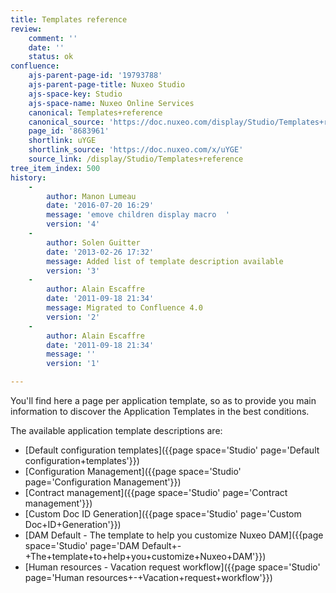 ```yaml
---
title: Templates reference
review:
    comment: ''
    date: ''
    status: ok
confluence:
    ajs-parent-page-id: '19793788'
    ajs-parent-page-title: Nuxeo Studio
    ajs-space-key: Studio
    ajs-space-name: Nuxeo Online Services
    canonical: Templates+reference
    canonical_source: 'https://doc.nuxeo.com/display/Studio/Templates+reference'
    page_id: '8683961'
    shortlink: uYGE
    shortlink_source: 'https://doc.nuxeo.com/x/uYGE'
    source_link: /display/Studio/Templates+reference
tree_item_index: 500
history:
    -
        author: Manon Lumeau
        date: '2016-07-20 16:29'
        message: 'emove children display macro  '
        version: '4'
    -
        author: Solen Guitter
        date: '2013-02-26 17:32'
        message: Added list of template description available
        version: '3'
    -
        author: Alain Escaffre
        date: '2011-09-18 21:34'
        message: Migrated to Confluence 4.0
        version: '2'
    -
        author: Alain Escaffre
        date: '2011-09-18 21:34'
        message: ''
        version: '1'

---
```

You'll find here a page per application template, so as to provide you main information to discover the Application Templates in the best conditions.

The available application template descriptions are:

*   [Default configuration templates]({{page space='Studio' page='Default configuration+templates'}})
*   [Configuration Management]({{page space='Studio' page='Configuration Management'}})
*   [Contract management]({{page space='Studio' page='Contract management'}})
*   [Custom Doc ID Generation]({{page space='Studio' page='Custom Doc+ID+Generation'}})
*   [DAM Default - The template to help you customize Nuxeo DAM]({{page space='Studio' page='DAM Default+-+The+template+to+help+you+customize+Nuxeo+DAM'}})
*   [Human resources - Vacation request workflow]({{page space='Studio' page='Human resources+-+Vacation+request+workflow'}})
